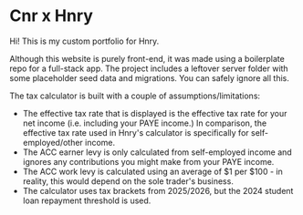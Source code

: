 # Cnr x Hnry 

Hi! This is my custom portfolio for Hnry. 

Although this website is purely front-end, it was made using a boilerplate repo for a full-stack app. The project includes a leftover server folder with some placeholder seed data and migrations. You can safely ignore all this. 

The tax calculator is built with a couple of assumptions/limitations:

* The effective tax rate that is displayed is the effective tax rate for your net income (i.e. including your PAYE income.) In comparison, the effective tax rate used in Hnry's calculator is specifically for self-employed/other income.
* The ACC earner levy is only calculated from self-employed income and ignores any contributions you might make from your PAYE income. 
* The ACC work levy is calculated using an average of $1 per $100 - in reality, this would depend on the sole trader's business. 
* The calculator uses tax brackets from 2025/2026, but the 2024 student loan repayment threshold is used.
